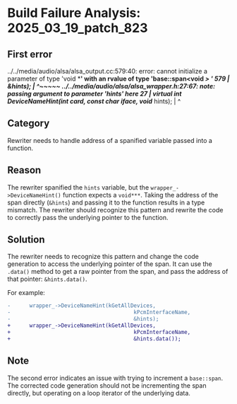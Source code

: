 # Build Failure Analysis: 2025_03_19_patch_823

## First error

../../media/audio/alsa/alsa_output.cc:579:40: error: cannot initialize a parameter of type 'void ***' with an rvalue of type 'base::span<void *> *'
  579 |                                        &hints);
      |                                        ^~~~~~
../../media/audio/alsa/alsa_wrapper.h:27:67: note: passing argument to parameter 'hints' here
   27 |   virtual int DeviceNameHint(int card, const char* iface, void*** hints);
      |                                                                   ^

## Category
Rewriter needs to handle address of a spanified variable passed into a function.

## Reason
The rewriter spanified the `hints` variable, but the `wrapper_->DeviceNameHint()` function expects a `void***`. Taking the address of the span directly (`&hints`) and passing it to the function results in a type mismatch. The rewriter should recognize this pattern and rewrite the code to correctly pass the underlying pointer to the function.

## Solution
The rewriter needs to recognize this pattern and change the code generation to access the underlying pointer of the span. It can use the `.data()` method to get a raw pointer from the span, and pass the address of that pointer: `&hints.data()`.

For example:
```diff
-      wrapper_->DeviceNameHint(kGetAllDevices,
-                                       kPcmInterfaceName,
-                                       &hints);
+      wrapper_->DeviceNameHint(kGetAllDevices,
+                                       kPcmInterfaceName,
+                                       &hints.data());
```

## Note
The second error indicates an issue with trying to increment a `base::span`. The corrected code generation should not be incrementing the span directly, but operating on a loop iterator of the underlying data.